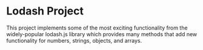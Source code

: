 # Lodash Project

This project implements some of the most exciting functionality from the widely-popular lodash.js library which provides many methods that add new functionality for numbers, strings, objects, and arrays.
